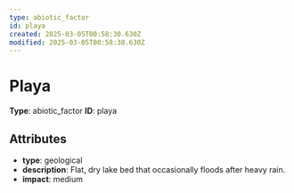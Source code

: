 ```yaml
---
type: abiotic_factor
id: playa
created: 2025-03-05T00:58:30.630Z
modified: 2025-03-05T00:58:30.630Z
---
```


# Playa

**Type**: abiotic_factor
**ID**: playa

## Attributes

- **type**: geological
- **description**: Flat, dry lake bed that occasionally floods after heavy rain.
- **impact**: medium

